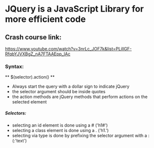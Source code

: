 # JQuery is a JavaScript Library for more efficient code

## Crash course link:

https://www.youtube.com/watch?v=3nrLc_JOF7k&list=PLillGF-RfqbYJVXBgZ_nA7FTAAEpp_IAc

### Syntax:

** $(selector).action() **

- Always start the query with a dollar sign to indicate jQuery
- the selector argument should be inside quotes
- the action methods are jQuery methods that perform actions on the selected element

##### Selectors:

- selecting an id element is done using a # ('h1#')
- selecting a class element is done using a . ('h1.')
- selecting via type is done by prefixing the selector argument with a : (:'text')
